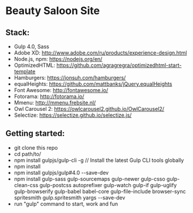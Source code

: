 # Beauty Saloon Site

## Stack:

* Gulp 4.0, Sass
* Adobe XD: http://www.adobe.com/ru/products/experience-design.html
* Node.js, npm: https://nodejs.org/en/
* OptimizedHTML: https://github.com/agragregra/optimizedhtml-start-template
* Hamburgers: https://jonsuh.com/hamburgers/
* equalHeights: https://github.com/mattbanks/jQuery.equalHeights
* Font Awesome: http://fontawesome.io/
* Fotorama: http://fotorama.io/
* Mmenu: http://mmenu.frebsite.nl/
* Owl Carousel 2: https://owlcarousel2.github.io/OwlCarousel2/
* Selectize: https://selectize.github.io/selectize.js/

## Getting started:

* git clone this repo
* cd path/to/
* npm install gulpjs/gulp-cli -g // Install the latest Gulp CLI tools globally
* npm install
* npm install gulpjs/gulp#4.0 --save-dev
* npm install gulp-sass gulp-sourcemaps gulp-newer gulp-csso gulp-clean-css gulp-postcss autoprefixer gulp-watch gulp-if gulp-uglify gulp-browserify gulp-babel babel-core gulp-file-include browser-sync spritesmith gulp.spritesmith yargs --save-dev
* run "gulp" command to start, work and fun